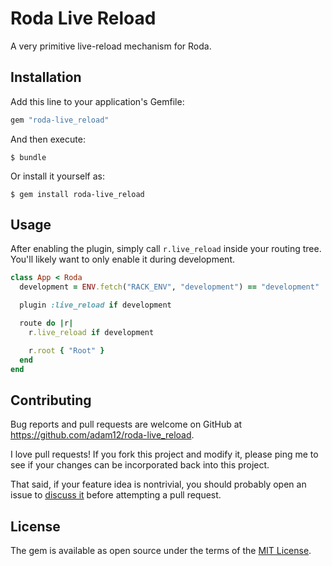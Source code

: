 # Roda Live Reload

A very primitive live-reload mechanism for Roda.

## Installation

Add this line to your application's Gemfile:

```ruby
gem "roda-live_reload"
```

And then execute:

    $ bundle

Or install it yourself as:

    $ gem install roda-live_reload

## Usage

After enabling the plugin, simply call `r.live_reload` inside your routing tree. You'll
likely want to only enable it during development.


```ruby
class App < Roda
  development = ENV.fetch("RACK_ENV", "development") == "development"

  plugin :live_reload if development

  route do |r|
    r.live_reload if development

    r.root { "Root" }
  end
end
```

## Contributing

Bug reports and pull requests are welcome on GitHub at https://github.com/adam12/roda-live_reload.

I love pull requests! If you fork this project and modify it, please ping me to see
if your changes can be incorporated back into this project.

That said, if your feature idea is nontrivial, you should probably open an issue to
[discuss it](http://www.igvita.com/2011/12/19/dont-push-your-pull-requests/)
before attempting a pull request.

## License

The gem is available as open source under the terms of the [MIT License](http://opensource.org/licenses/MIT).
